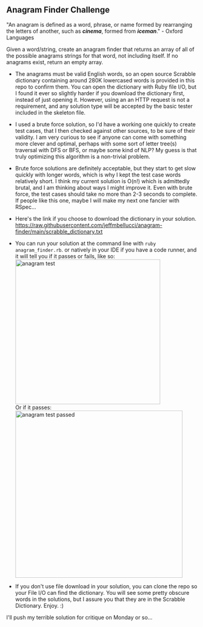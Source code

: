 ## Anagram Finder Challenge

"An anagram is defined as a word, phrase, or name formed by rearranging the letters of another, such as **_cinema_**, formed from **_iceman_**." - Oxford Languages  

Given a word/string, create an anagram finder that returns an array of all of the possible anagrams strings for that word, not including itself.  If no anagrams exist, return an empty array.

- The anagrams must be valid English words, so an open source Scrabble dictionary containing around 280K lowercased words is provided in this repo to confirm them.  You can open the dictionary with Ruby file I/O, but I found it ever so slightly harder if you download the dictionary first, instead of just opening it.  However, using an an HTTP request is not a requirement, and any solution type will be accepted by the basic tester included in the skeleton file.

- I used a brute force solution, so I'd have a working one quickly to create test cases, that I then checked against other sources, to be sure of their validity.  I am very curious to see if anyone can come with something more clever and optimal, perhaps with some sort of letter tree(s) traversal with DFS or BFS, or maybe some kind of NLP? My guess is that truly optimizing this algorithm is a non-trivial problem.

- Brute force solutions are definitely acceptable, but they start to get slow quickly with longer words, which is why I kept the test case words relatively short.  I think my current solution is O(n!) which is admittedly brutal, and I am thinking about ways I might improve it. Even with brute force, the test cases should take no more than 2-3 seconds to complete. If people like this one, maybe I will make my next one fancier with RSpec...

- Here's the link if you choose to download the dictionary in your solution.
https://raw.githubusercontent.com/jeffmbellucci/anagram-finder/main/scrabble_dictionary.txt

- You can run your solution at the command line with `ruby anagram_finder.rb`. or natively in your IDE if you have a code runner, and it will tell you if it passes or fails, like so:<br/><img width="382" alt="anagram test" src="https://github.com/jeffmbellucci/anagram-finder/assets/5009669/d505308a-eb67-4881-b27f-ade164faaf19"><br/>
Or if it passes: <br/><img width="441" alt="anagram test passed" src="https://github.com/jeffmbellucci/anagram-finder/assets/5009669/0e92d65e-b72b-485b-86d3-0ba06ce04c1d">

- If you don't use file download in your solution, you can clone the repo so your File I/O can find the dictionary. You will see some pretty obscure words in the solutions, but I assure you that they are in the Scrabble Dictionary.  Enjoy. :)

I'll push my terrible solution for critique on Monday or so...

